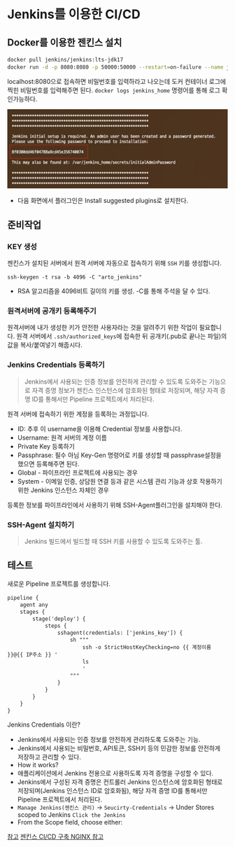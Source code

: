 # Jenkins를 이용한 CI/CD

## Docker를 이용한 젠킨스 설치
```bash
docker pull jenkins/jenkins:lts-jdk17
docker run -d -p 8080:8080 -p 50000:50000 --restart=on-failure --name jenkins-server -v /home/ec2-user/jenkins_home:/var/jenkins_home jenkins/jenkins:lts-jdk17
```

localhost:8080으로 접속하면 비밀번호를 입력하라고 나오는데 도커 컨테이너 로그에 찍힌 비밀번호를 입력해주면 된다.
`docker logs jenkins_home` 명령어를 통해 로그 확인가능하다.

![젠킨스초기패스워드](/젠킨스_초기패스워드.png)
- 다음 화면에서 플러그인은 Install suggested plugins로 설치한다.

## 준비작업
### KEY 생성
젠킨스가 설치된 서버에서 원격 서버에 자동으로 접속하기 위해 `SSH` 키를 생성합니다. 
```
ssh-keygen -t rsa -b 4096 -C "arto_jenkins"
```
- RSA 알고리즘을 4096비트 길이의 키를 생성. -C를 통해 주석을 달 수 있다.

### 원격서버에 공개키 등록해주기
원격서버에 내가 생성한 키가 안전한 사용자라는 것을 알려주기 위한 작업이 필요합니다. 원격 서버에서 `.ssh/authorized_keys`에 접속한 뒤 공개키(.pub로 끝나는 파일)의 값을 복사/붙여넣기 해줍시다.



### Jenkins Credentials 등록하기
> Jenkins에서 사용되는 인증 정보를 안전하게 관리할 수 있도록 도와주는 기능으로 자격 증명 정보가 젠킨스 인스턴스에 암호화된 형태로 저장되며, 해당 자격 증명 ID를 통해서만 Pipeline 프로젝트에서 처리된다. 

원격 서버에 접속하기 위한 계정을 등록하는 과정입니다.

- ID: 추후 이 username을 이용해 Credential 정보를 사용합니다.
- Username: 원격 서버의 계정 이름
- Private Key 등록하기
- Passphrase: 필수 아님 Key-Gen 명령어로 키를 생성할 때 passphrase설정을 했으면 등록해주면 된다.
- Global - 파이프라인 프로젝트에 사용되는 경우
- System - 이메일 인증, 상담원 연결 등과 같은 시스템 관리 기능과 상호 작용하기 위한 Jenkins 인스턴스 자체인 경우


등록한 정보를 파이프라인에서 사용하기 위해 SSH-Agent플러그인을 설치해야 한다.  

### SSH-Agent 설치하기
> Jenkins 빌드에서 빌드할 때 SSH 키를 사용할 수 있도록 도와주는 툴.

## 테스트
새로운 Pipeline 프로젝트를 생성합니다. 
```
pipeline {
    agent any
    stages {
        stage('deploy') {
            steps {
                sshagent(credentials: ['jenkins_key']) {
                    sh """
                        ssh -o StrictHostKeyChecking=no {{ 계정이름 }}@{{ IP주소 }} '
                        ls
                        '
                    """
                }
            }
        }   
    }
}
```


Jenkins Credentials 이란? 
- Jenkins에서 사용되는 인증 정보를 안전하게 관리하도록 도와주는 기능.
- Jenkins에서 사용되는 비밀번호, API토큰, SSH키 등의 민감한 정보를 안전하게 저장하고 관리할 수 있다.
- How it works?
- 애플리케이션에서 Jenkins 전용으로 사용하도록 자격 증명을 구성할 수 있다.
- Jenkins에서 구성된 자격 증명은 컨트롤러 Jenkins 인스턴스에 암호화된 형태로 저장되며(Jenkins 인스턴스 ID로 암호화됨), 해당 자격 증명 ID를 통해서만 Pipeline 프로젝트에서 처리된다.
- `Manage Jenkins(젠킨스 관리)` -> `Seucirty-Credentials` -> Under Stores scoped to Jenkins `Click the Jenkins`
- From the Scope field, choose either:
      




[참고](https://www.jenkins.io/doc/book/security/credentials/)
[젠킨스 CI/CD 구축 NGINX 참고](https://nginxstore.com/blog/microservices/jenkins-%EB%A5%BC-%ED%86%B5%ED%95%B4-github-ci-cd-pipeline-%EA%B5%AC%EC%B6%95%ED%95%98%EA%B8%B0/)